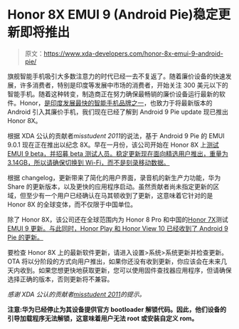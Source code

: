 # Honor 8X EMUI 9 (Android Pie)稳定更新即将推出

> 原文：<https://www.xda-developers.com/honor-8x-emui-9-android-pie/>

旗舰智能手机吸引大多数注意力的时代已经一去不复返了。随着廉价设备的快速发展，许多消费者，特别是印度等发展中市场的消费者，开始关注 300 美元以下的智能手机。随着这种转变，制造商正在努力确保最畅销的廉价设备运行最新的软件。Honor，[是印度发展最快的智能手机品牌之一](https://www.hihonor.com/in/blog/honor-continues-its-success-growth-in-india-emerges-as-one-of-the-fastest-growing-smartphones-brand-in-the-market/)，也致力于将最新版本的 Android 引入其廉价手机，我们现在已经了解到 Android 9 Pie update 现已推出 Honor 8X。

根据 XDA 公认的贡献者*misstudent 2011*的说法，基于 Android 9 Pie 的 EMUI 9.0.1 现在正在推出以纪念 8X。早在一月份，该公司开始在 Honor 8X 上[测试 EMUI 9 beta，并招募 beta 测试人员。稳定更新现在面向精选用户推出，重量为 3.14GB，所以请确保切换到 Wi-Fi，而不是刻录移动数据。](https://www.xda-developers.com/honor-8x-emui-9-android-pie-beta/)

根据 changelog，更新带来了简化的用户界面，录音机的新生产力功能，华为 Share 的更新版本，以及更快的应用程序启动。虽然贡献者尚未指定更新的区域，但至少有一个用户已经确认在马其顿收到了更新，这意味着它针对的是 Honor 8X 的全球变体，而不仅限于中国单位。

除了 Honor 8X，该公司还在全球范围内为 Honor 8 Pro 和中国的[Honor 7X](https://www.xda-developers.com/honor-7x-emui-9-beta-china-android-pie/)测试 [EMUI 9 更新。与此同时，Honor Play 和 Honor View 10 已经收到了 Android 9 Pie 的更新。](https://www.xda-developers.com/emui-9-beta-honor-8-pro/)

要检查 Honor 8X 上的最新软件更新，请进入设置>系统>系统更新并检查更新。OTA 将以分阶段的方式向用户推出，如果你还没有收到更新，你应该会在未来几天内收到。如果您想更快地获取更新，您可以使用固件查找器应用程序，但请确保选择正确的版本，否则更新将不兼容。

*感谢 XDA 公认的贡献者[misstudent 2011](https://forum.xda-developers.com/member.php?u=7773372)的提示。*

**注意:华为已经停止为其设备提供官方 bootloader 解锁代码。因此，他们设备的引导加载程序无法解锁，这意味着用户无法 root 或安装自定义 rom。**